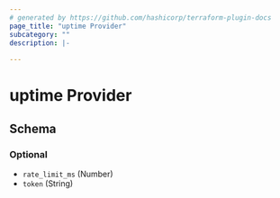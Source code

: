 ```yaml
---
# generated by https://github.com/hashicorp/terraform-plugin-docs
page_title: "uptime Provider"
subcategory: ""
description: |-
  
---
```


# uptime Provider





<!-- schema generated by tfplugindocs -->
## Schema

### Optional

- `rate_limit_ms` (Number)
- `token` (String)
